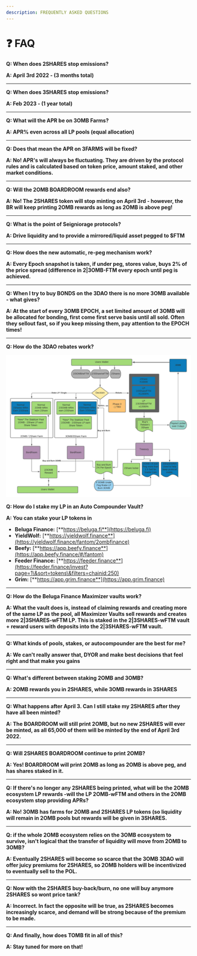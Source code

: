 ```yaml
---
description: FREQUENTLY ASKED QUESTIONS
---
```


# ❓ FAQ

**Q: When does 2SHARES stop emissions?**

**A: April 3rd 2022 - (3 months total)**

***

**Q: When does 3SHARES stop emissions?**

**A: Feb 2023 - (1 year total)**

***

**Q: What will the APR be on 3OMB Farms?**

**A: APR% even across all LP pools (equal allocation)**

***

**Q: Does that mean the APR on 3FARMS will be fixed?**

**A: No! APR's will always be fluctuating. They are driven by the protocol rules and is calculated based on token price, amount staked, and other market conditions.**

***

**Q: Will the 2OMB BOARDROOM rewards end also?**

**A: No! The 2SHARES token will stop minting on April 3rd - however, the BR will keep printing 2OMB rewards as long as 2OMB is above peg!**

***

**Q: What is the point of Seigniorage protocols?**

**A: Drive liquidity and to provide a mirrored/liquid asset pegged to $FTM**

***

**Q: How does the new automatic, re-peg mechanism work?**

**A: Every Epoch snapshot is taken, if under peg, stores value, buys 2% of the price spread (difference in 2|3OMB-FTM every epoch until peg is achieved.**

***

**Q: When I try to buy BONDS on the 3DAO there is no more 3OMB available - what gives?**

**A: At the start of every 3OMB EPOCH, a set limited amount of 3OMB will be allocated for bonding, first come first serve basis until all sold. Often they sellout fast, so if you keep missing them, pay attention to the EPOCH times!**

***

**Q: How do the 3DAO rebates work?**

![2|3OMB PROTOCOL DESIGN FLOW](../../.gitbook/assets/3OMB-2OMB-FLOW.jpeg)

**Q: How do I stake my LP in an Auto Compounder Vault?**

**A: You can stake your LP tokens in**

* **Beluga Finance:** [**https://beluga.fi**](https://beluga.fi)
* **YieldWolf:** [**https://yieldwolf.finance**](https://yieldwolf.finance/fantom/2ombfinance)
* **Beefy:** [**https://app.beefy.finance**](https://app.beefy.finance/#/fantom)
* **Feeder Finance:** [**https://feeder.finance**](https://feeder.finance/invest?page=1\&sort=tokens\&filters=chainid:250)
* **Grim:** [**https://app.grim.finance**](https://app.grim.finance)

***

**Q: How do the Beluga Finance Maximizer vaults work?**

**A: What the vault does is, instead of claiming rewards and creating more of the same LP as the pool, all Maximizer Vaults sell rewards and creates more 2|3SHARES-wFTM LP. This is staked in the 2|3SHARES-wFTM vault + reward users with deposits into the 2|3SHARES-wFTM vault.**

***

**Q: What kinds of pools, stakes, or autocompounder are the best for me?**

**A: We can't really answer that, DYOR and make best decisions that feel right and that make you gains**

***

**Q: What's different between staking 2OMB and 3OMB?**

**A: 2OMB rewards you in 2SHARES, while 3OMB rewards in 3SHARES**

***

**Q: What happens after April 3. Can I still stake my 2SHARES after they have all been minted?**

**A: The BOARDROOM will still print 2OMB, but no new 2SHARES will ever be minted, as all 65,000 of them will be minted by the end of April 3rd 2022.**

***

**Q: Will 2SHARES BOARDROOM continue to print 2OMB?**

**A: Yes! BOARDROOM will print 2OMB as long as 2OMB is above peg, and has shares staked in it.**

***

**Q: If there's no longer any 2SHARES being printed, what will be the 2OMB ecosystem LP rewards -will the LP 2OMB-wFTM and others in the 2OMB ecosystem stop providing APRs?**

**A: No! 3OMB has farms for 2OMB and 2SHARES LP tokens (so liquidity will remain in 2OMB pools but rewards will be given in 3SHARES.**

***

**Q: if the whole 2OMB ecosystem relies on the 3OMB ecosystem to survive, isn't logical that the transfer of liquidity will move from 2OMB to 3OMB?**

**A: Eventually 2SHARES will become so scarce that the 3OMB 3DAO will offer juicy premiums for 2SHARES, so 2OMB holders will be incentivized to eventually sell to the POL.**

***

**Q: Now with the 2SHARES buy-back/burn, no one will buy anymore 2SHARES so wont price tank?**

**A: Incorrect. In fact the opposite will be true, as 2SHARES becomes increasingly scarce, and demand will be strong because of the premium to be made.**

***

**Q: And finally, how does TOMB fit in all of this?**

**A: Stay tuned for more on that!**
